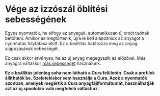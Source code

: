 # Vége az izzószál öblítési sebességének

Egyes nyomtatók, ha elfogy az anyaguk, automatikusan új orsót tudnak betölteni. Amikor ez megtörténik, újra le kell alapozniuk az anyagot a nyomtatás folytatása előtt. Ez a beállítás határozza meg az anyag alapozásának sebességét.

Ez csak akkor érvényes, ha az új anyag megegyezik az előzővel. Más anyagra váltáskor [más sebességet](material_flush_purge_speed.md) használunk.

**Ez a beállítás jelenleg soha nem látható a Cura felületén. Csak a profilok állíthatók be. Szeleteléskor sem használja a Cura. Azok a nyomtatók azonban, amelyek megértik a Cura anyagfájlformátumát, használhatják azt az új spoolokra való megfelelő váltáshoz.**
